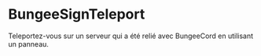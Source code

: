 # BungeeSignTeleport
Teleportez-vous sur un serveur qui a été relié avec BungeeCord en utilisant un panneau.
